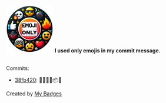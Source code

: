 <img src="https://github.com/my-badges/my-badges/blob/master/badges/emoji-only-commit/emoji-only-commit.png?raw=true" alt="I used only emojis in my commit message." title="I used only emojis in my commit message." width="128">
<strong>I used only emojis in my commit message.</strong>
<br><br>

Commits:

- <a href="https://github.com/dwesh163/WebFileSystem/commit/38fb4201931a97503247a402d025b2208ccd50e2">38fb420</a>: 🔄📝🔧🎨📦📏


Created by <a href="https://github.com/my-badges/my-badges">My Badges</a>